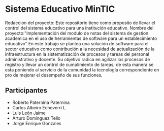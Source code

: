 # Sistema Educativo MinTIC

Redaccion del proyecto:
Este repositorio tiene como proposito de llevar el control del sistema educativo para una institución educativo.
Nombre del proyecto:"Implementación del modulo de notas del sistema de gestion academica en el uso de herramientas de software para un establecimiento educativo"
En este trabajo se plantea una solución de software para el sector educativo como contribución a la necesidad de actualización de la infraestructura en la sistematización de procesos y tareas del personal administrativo y docente.
Su objetivo radica en agilizar los procesos de registro y llevar un control de cumplimiento de tareas; de esta manera se esta poniendo al servicio de la comunidad la tecnología correspondiente en pro de mejorar el desempeño de sus funciones.

## Participantes

- Roberto Paternina Paternina
- Carlos Albeiro Echeverri L. 
- Luis León Jaime
- Arturo Dominguez Tello
- Jorge Enrique Gonzales